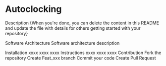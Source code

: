 # Autoclocking
Description
{When you're done, you can delete the content in this README and update the file with details for others getting started with your repository}

Software Architecture
Software architecture description

Installation
xxxx
xxxx
xxxx
Instructions
xxxx
xxxx
xxxx
Contribution
Fork the repository
Create Feat_xxx branch
Commit your code
Create Pull Request
